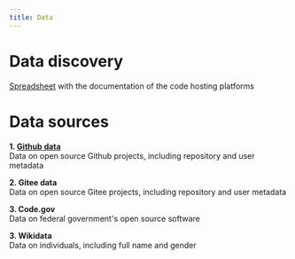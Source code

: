 ```yaml
---
title: Data
---
```


# Data discovery

[Spreadsheet](https://docs.google.com/spreadsheets/d/19ZBcg8-qJsa9r1BRGXxtcOKfaXgZ24aSDY_HxdfikJ0/edit) with the documentation of the code hosting platforms

# Data sources

**1. [Github data](data.md)** <br />
Data on open source Github projects, including repository and user metadata

**2. Gitee data** <br />
Data on open source Gitee projects, including repository and user metadata

**3. Code.gov** <br />
Data on federal government's open source software

**3. Wikidata** <br />
Data on individuals, including full name and gender

